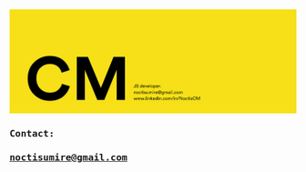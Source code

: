 <samp>

<img src="https://github.com/Noctisq/Noctisq/blob/master/1CMjs.png"/>

### Contact:
    
   ### noctisumire@gmail.com
</samp>
